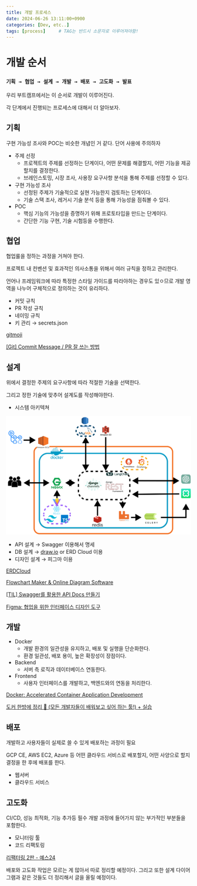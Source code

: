 ```yaml
---
title: 개발 프로세스
date: 2024-06-26 13:11:00+0900
categories: [Dev, etc..]
tags: [process]		# TAG는 반드시 소문자로 이루어져야함!
---
```


# 개발 순서

### `기획 → 협업 → 설계 → 개발 → 배포 → 고도화 → 발표`

우리 부트캠프에서는 이 순서로 개발이 이루어진다. 

각 단계에서 진행되는 프로세스에 대해서 더 알아보자.

## 기획

구현 가능성 조사와 POC는 비슷한 개념인 거  같다. 단어 사용에 주의하자

- 주제 선정
    - 프로젝트의 주제를 선정하는 단계이다, 어떤 문제를 해결할지, 어떤 기능을 제공할지를 결정한다.
    - 브레인스토밍, 시장 조사, 사용장 요구사항 분석을 통해 주제를 선정할 수 있다.
- 구현 가능성 조사
    - 선정된 주제가 기술적으로 실현 가능한지 검토하는 단계이다.
    - 기술 스택 조사, 레거시 기술 분석 등을 통해 가능성을 점춰볼 수 있다.
- POC
    - 핵심 기능의 가능성을 증명하기 위해 프로토타입을 만드는 단계이다.
    - 간단한 기능 구현, 기술 시험등을 수행한다.

## 협업

협업룰을 정하는 과정을 거쳐야 한다.

프로젝트 내 컨벤션 및 효과적인 의사소통을 위해서 여러 규칙을 정하고 관리한다.

언어나 프레임워크에 따라 특정한 스타일 가이드를 따라야하는 경우도 있ㅇ므로 개발 영역을 나누어 구체적으로 정의하는 것이 유리하다.

- 커밋 규칙
- PR 작성 규칙
- 네이밍 규칙
- 키 관리 → secrets.json

[gitmoji](https://gitmoji.dev/)

[[Git] Commit Message / PR 잘 쓰는 방법](https://velog.io/@ye-ji/Git-PR-잘-쓰는-방법)

## 설계

위에서 결정한 주제의 요구사항에 따라 적절한 기술을 선택한다.

그리고 정한 기술에 맞추어 설계도를 작성해야한다.

- 시스템 아키텍쳐

![시스템 아키텍쳐 그림](../assets/img/개발프로세스/1.png)

- API 설계 → Swagger 이용해서 명세
- DB 설계 → [draw.io](https://draw.io) or ERD Cloud 이용
- 디자인 설계 → 피그마 이용

[ERDCloud](https://www.erdcloud.com/)

[Flowchart Maker & Online Diagram Software](https://app.diagrams.net/)

[[TIL] Swagger를 활용한 API Docs 만들기](https://velog.io/@cabbage/TIL-Swagger를-활용한-API-Docs-만들기)

[Figma: 협업을 위한 인터페이스 디자인 도구](https://www.figma.com/ko-kr/)

## 개발

- Docker
    - 개발 환경의 일관성을 유지하고, 배포 및 실행을 단순화한다.
    - 환경 일관성, 배포 용이, 높은 확장성이 장점이다.
- Backend
    - 서버 측 로직과 데이터베이스 연동한다.
- Frontend
    - 사용자 인터페이스를 개발하고, 백엔드와의 연동을 처리한다.

[Docker: Accelerated Container Application Development](https://www.docker.com/)

[도커 한방에 정리 🐳 (모든 개발자들이 배워보고 싶어 하는 툴!) + 실습](https://www.youtube.com/watch?v=LXJhA3VWXFA)

## 배포

개발하고 사용자들이 실제로 쓸 수 있게 배포하는 과정이 필요

GCP CE, AWS EC2, Azure 등 어떤 클라우드 서비스로 배포할지, 어떤 사양으로 할지 결정을 한 후에 배포를 한다.

- 웹서버
- 클라우드 서비스

## 고도화

CI/CD, 성능 최적화, 기능 추가등 필수 개발 과정에 들어가지 않는 부가적인 부분들을 포함한다.

- 모니터링 툴
- 코드 리팩토링

[리팩터링 2판 - 예스24](https://m.yes24.com/Goods/Detail/89649360)

배포와 고도화 작업은 모르는 게 많아서 따로 정리할 예정이다. 그리고 또한 설계 다이어그램과 같은 것들도 더 정리해서 글을 올릴 예정이다.